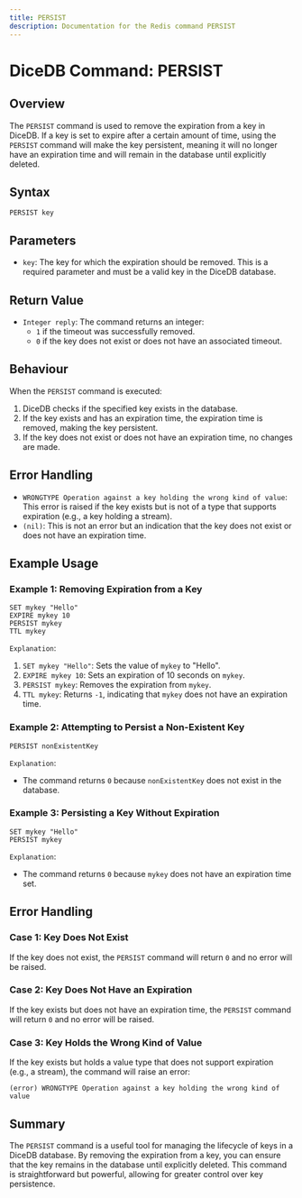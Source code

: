 ```yaml
---
title: PERSIST
description: Documentation for the Redis command PERSIST
---
```


# DiceDB Command: PERSIST

## Overview

The `PERSIST` command is used to remove the expiration from a key in DiceDB. If a key is set to expire after a certain amount of time, using the `PERSIST` command will make the key persistent, meaning it will no longer have an expiration time and will remain in the database until explicitly deleted.

## Syntax

```
PERSIST key
```

## Parameters

- `key`: The key for which the expiration should be removed. This is a required parameter and must be a valid key in the DiceDB database.

## Return Value

- `Integer reply`: The command returns an integer:
  - `1` if the timeout was successfully removed.
  - `0` if the key does not exist or does not have an associated timeout.

## Behaviour

When the `PERSIST` command is executed:

1. DiceDB checks if the specified key exists in the database.
1. If the key exists and has an expiration time, the expiration time is removed, making the key persistent.
1. If the key does not exist or does not have an expiration time, no changes are made.

## Error Handling

- `WRONGTYPE Operation against a key holding the wrong kind of value`: This error is raised if the key exists but is not of a type that supports expiration (e.g., a key holding a stream).
- `(nil)`: This is not an error but an indication that the key does not exist or does not have an expiration time.

## Example Usage

### Example 1: Removing Expiration from a Key

```DiceDB
SET mykey "Hello"
EXPIRE mykey 10
PERSIST mykey
TTL mykey
```

`Explanation`:

1. `SET mykey "Hello"`: Sets the value of `mykey` to "Hello".
1. `EXPIRE mykey 10`: Sets an expiration of 10 seconds on `mykey`.
1. `PERSIST mykey`: Removes the expiration from `mykey`.
1. `TTL mykey`: Returns `-1`, indicating that `mykey` does not have an expiration time.

### Example 2: Attempting to Persist a Non-Existent Key

```DiceDB
PERSIST nonExistentKey
```

`Explanation`:

- The command returns `0` because `nonExistentKey` does not exist in the database.

### Example 3: Persisting a Key Without Expiration

```DiceDB
SET mykey "Hello"
PERSIST mykey
```

`Explanation`:

- The command returns `0` because `mykey` does not have an expiration time set.

## Error Handling

### Case 1: Key Does Not Exist

If the key does not exist, the `PERSIST` command will return `0` and no error will be raised.

### Case 2: Key Does Not Have an Expiration

If the key exists but does not have an expiration time, the `PERSIST` command will return `0` and no error will be raised.

### Case 3: Key Holds the Wrong Kind of Value

If the key exists but holds a value type that does not support expiration (e.g., a stream), the command will raise an error:

```
(error) WRONGTYPE Operation against a key holding the wrong kind of value
```

## Summary

The `PERSIST` command is a useful tool for managing the lifecycle of keys in a DiceDB database. By removing the expiration from a key, you can ensure that the key remains in the database until explicitly deleted. This command is straightforward but powerful, allowing for greater control over key persistence.

